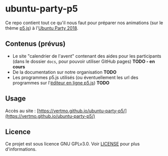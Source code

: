 # ubuntu-party-p5

Ce repo contient tout ce qu'il nous faut pour préparer nos animations (sur le thème [p5.js](https://p5js.org/)) à l'[Ubuntu Party 2018](https://www.ubuntu-paris.org/).

## Contenus (prévus)
* Le site "calendrier de l'avent" contenant des aides pour les participants (dans le dossier `docs`, pour pouvoir utiliser GitHub pages) **TODO - en cours**
* De la documentation sur notre organisation **TODO**
* Les programmes p5.js utilisés (ou éventuellement les url des programmes sur l'[éditeur en ligne p5.js](https://editor.p5js.org/)) **TODO**

## Usage
Accès au site : [https://vertmo.github.io/ubuntu-party-p5/](https://vertmo.github.io/ubuntu-party-p5/)

## Licence
Ce projet est sous licence GNU GPLv3.0. Voir [LICENSE](LICENSE) pour plus d'informations.
